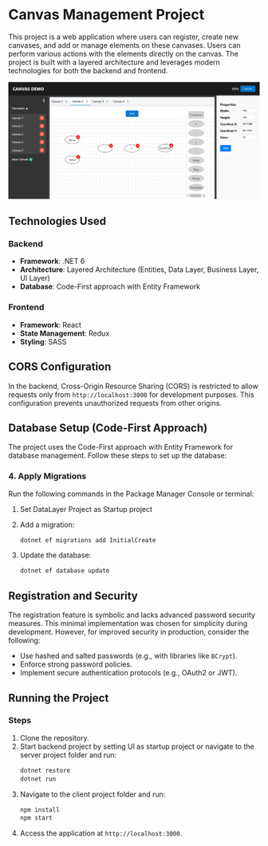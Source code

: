 # Canvas Management Project

This project is a web application where users can register, create new canvases, and add or manage elements on these canvases. Users can perform various actions with the elements directly on the canvas. The project is built with a layered architecture and leverages modern technologies for both the backend and frontend.

![Alt Text](client/public/assets/images/1.jpg)

## Technologies Used

### Backend
- **Framework**: .NET 6
- **Architecture**: Layered Architecture (Entities, Data Layer, Business Layer, UI Layer)
- **Database**: Code-First approach with Entity Framework

### Frontend
- **Framework**: React
- **State Management**: Redux
- **Styling**: SASS

## CORS Configuration
In the backend, Cross-Origin Resource Sharing (CORS) is restricted to allow requests only from `http://localhost:3000` for development purposes. This configuration prevents unauthorized requests from other origins.

## Database Setup (Code-First Approach)

The project uses the Code-First approach with Entity Framework for database management. Follow these steps to set up the database:



### 4. Apply Migrations
Run the following commands in the Package Manager Console or terminal:

1. Set DataLayer Project as Startup project

2. Add a migration:
   ```bash
   dotnet ef migrations add InitialCreate
   ```

3. Update the database:
   ```bash
   dotnet ef database update
   ```

## Registration and Security
The registration feature is symbolic and lacks advanced password security measures. This minimal implementation was chosen for simplicity during development. However, for improved security in production, consider the following:
- Use hashed and salted passwords (e.g., with libraries like `BCrypt`).
- Enforce strong password policies.
- Implement secure authentication protocols (e.g., OAuth2 or JWT).


## Running the Project

### Steps
1. Clone the repository.
2. Start backend project by setting UI as startup project or navigate to the server project folder and run:
   ```bash
   dotnet restore
   dotnet run
   ```
3. Navigate to the client project folder and run:
   ```bash
   npm install
   npm start
   ```
4. Access the application at `http://localhost:3000`.

